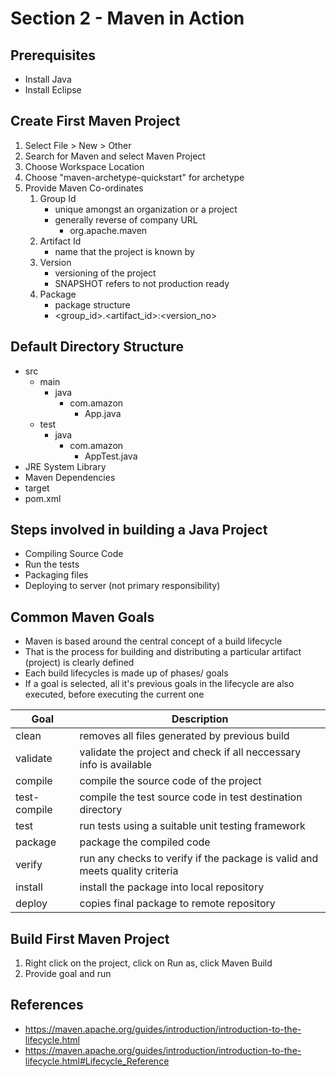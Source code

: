 # Section 2 - Maven in Action
## Prerequisites

- Install Java
- Install Eclipse

## Create First Maven Project

1. Select File > New > Other
2. Search for Maven and select Maven Project
3. Choose Workspace Location
4. Choose "maven-archetype-quickstart" for archetype
5. Provide Maven Co-ordinates
	1. Group Id
		- unique amongst an organization or a project
		- generally reverse of company URL
			- org.apache.maven
	2. Artifact Id
		- name that the project is known by
	3. Version
		- versioning of the project
		- SNAPSHOT refers to not production ready
	4. Package
		- package structure
		- <group_id>.<artifact_id>:<version_no>

## Default Directory Structure

- src
	- main
		- java
			- com.amazon
				- App.java
	- test
		- java
			- com.amazon
				- AppTest.java
- JRE System Library
- Maven Dependencies
- target
- pom.xml
 
## Steps involved in building a Java Project

- Compiling Source Code
- Run the tests
- Packaging files
- Deploying to server (not primary responsibility)

## Common Maven Goals

- Maven is based around the central concept of a build lifecycle
- That is the process for building and distributing a particular artifact (project) is clearly defined
- Each build lifecycles is made up of phases/ goals
- If a goal is selected, all it's previous goals in the lifecycle are also executed, before executing the current one

| Goal | Description |
| -- | -- |
| clean | removes all files generated by previous build |
| validate | validate the project and check if all neccessary info is available |
| compile | compile the source code of the project |
| test-compile | compile the test source code in test destination directory |
| test | run tests using a suitable unit testing framework |
| package | package the compiled code |
| verify | run any checks to verify if the package is valid and meets quality criteria |
| install | install the package into local repository |
| deploy | copies final package to remote repository |

## Build First Maven Project

1. Right click on the project, click on Run as, click Maven Build
2. Provide goal and run

## References

- https://maven.apache.org/guides/introduction/introduction-to-the-lifecycle.html
- https://maven.apache.org/guides/introduction/introduction-to-the-lifecycle.html#Lifecycle_Reference
